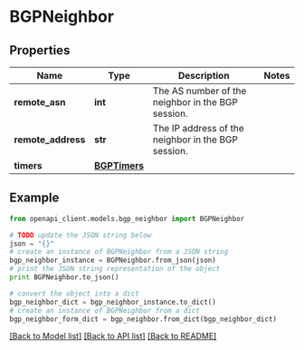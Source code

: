 # BGPNeighbor


## Properties

Name | Type | Description | Notes
------------ | ------------- | ------------- | -------------
**remote_asn** | **int** | The AS number of the neighbor in the BGP session. | 
**remote_address** | **str** | The IP address of the neighbor in the BGP session. | 
**timers** | [**BGPTimers**](BGPTimers.md) |  | 

## Example

```python
from openapi_client.models.bgp_neighbor import BGPNeighbor

# TODO update the JSON string below
json = "{}"
# create an instance of BGPNeighbor from a JSON string
bgp_neighbor_instance = BGPNeighbor.from_json(json)
# print the JSON string representation of the object
print BGPNeighbor.to_json()

# convert the object into a dict
bgp_neighbor_dict = bgp_neighbor_instance.to_dict()
# create an instance of BGPNeighbor from a dict
bgp_neighbor_form_dict = bgp_neighbor.from_dict(bgp_neighbor_dict)
```
[[Back to Model list]](../README.md#documentation-for-models) [[Back to API list]](../README.md#documentation-for-api-endpoints) [[Back to README]](../README.md)


